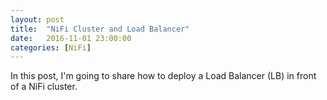 ```yaml
---
layout: post
title:  "NiFi Cluster and Load Balancer"
date:   2016-11-01 23:00:00
categories: [NiFi]
---
```


In this post, I'm going to share how to deploy a Load Balancer (LB) in front of a NiFi cluster.
